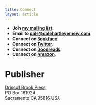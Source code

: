 ```yaml
---
title: Connect
layout: article
---
```


  - **Join [my mailing list](http://eepurl.com/ONyOj)**.
  - **Email to [dale@dalehartleyemery.com](mailto:dale@dalehartleyemery.com)**.
  - **Connect on [Bookface](http://facebook.com/dalehartleyemery/)**.
  - **Connect on [Twitter](http://twitter.com/dalewriting/)**.
  - **Connect on [Goodreads](https://www.goodreads.com/dalehartleyemery)**.
  - **Connect on [Amazon](https://amazon.com/author/dalehartleyemery)**.

# Publisher

[Driscoll Brook Press](http://driscollbrookpress.com)<br />
PO Box 161924<br />
Sacramento CA 95816 USA
